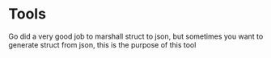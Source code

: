 # Tools
Go did a very good job to marshall struct to json, but sometimes you want to generate struct from json, this is the purpose of this tool

